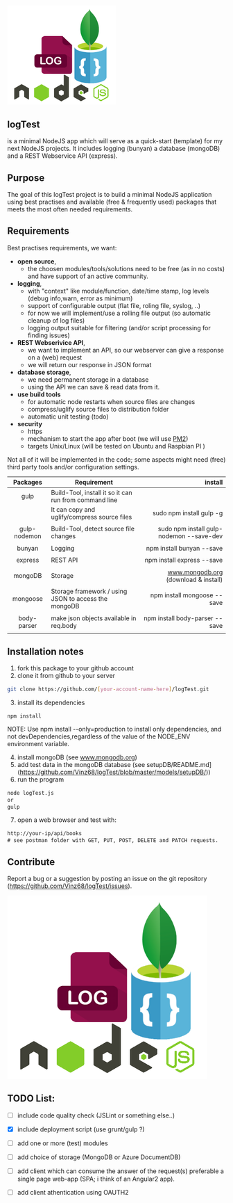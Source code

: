 <img src="https://raw.githubusercontent.com/Vinz68/logTest/master/images/logTestImg.png" width="250"></img> 
## logTest 
is a minimal NodeJS app which will serve as a quick-start (template) for my next NodeJS projects. It includes logging (bunyan) a database (mongoDB) and a REST Webservice API (express).

## Purpose 
The goal of this logTest project is to build a minimal NodeJS application using best practises and available (free & frequently used) packages that meets the most often needed requirements.

## Requirements
Best practises requirements, we want:
- **open source**,
  - the choosen modules/tools/solutions need to be free (as in no costs) and have support of an active community.
- **logging**, 
  - with "context" like module/function, date/time stamp, log levels (debug info,warn, error as minimum)
  - support of configurable output (flat file, roling file, syslog, ..)
  - for now we will implement/use a rolling file output (so automatic cleanup of log files)
  - logging output suitable for filtering (and/or script processing for finding issues)
- **REST Webserivice API**,
  - we want to implement an API, so our webserver can give a response on a (web) request
  - we will return our response in JSON format
- **database storage**,
  - we need permanent storage in a database
  - using the API we can save & read data from it.
- **use build tools** 
  - for automatic node restarts when source files are changes
  - compress/uglify source files to distribution folder
  - automatic unit testing (todo)  
- **security**
  - https
  - mechanism to start the app after boot (we will use [PM2](http://pm2.keymetrics.io/)) 
  - targets Unix/Linux (will be tested on Ubuntu and Raspbian PI )


Not all of it will be implemented in the code; some aspects might need (free) third party tools and/or configuration settings.

| Packages        | Requirement           | install        |
|:---------------:| --------------------- | --------------:|
| gulp | Build-Tool, install it so it can run from command line |  |
|  | It can copy and uglify/compress source files | sudo npm install gulp -g ||  | to the destination/production folder |  |
|  | |  |
 | gulp-nodemon | Build-Tool, detect source file changes | sudo npm install gulp-nodemon --save-dev |
|  | |  |
| bunyan | Logging | npm install bunyan --save |
|  | |  |
| express | REST API | npm install express --save |
|  | |  |
| mongoDB | Storage | www.mongodb.org (download & install) |
|  | |  |
| mongoose | Storage framework / using JSON to access the mongoDB | npm install mongoose --save |
|  | |  |
| body-parser | make json objects available in req.body | npm install body-parser --save |
|  | |  |


## Installation notes
1. fork this package to your github account
2. clone it from github to your server 
``` bash
git clone https://github.com/[your-account-name-here]/logTest.git
```
3. install its dependencies 
```
npm install
```
NOTE: Use npm install --only=production to install only dependencies, and not devDependencies,regardless of the value of the NODE_ENV environment variable.

4. install mongoDB (see www.mongodb.org)
5. add test data in the mongoDB database (see setupDB/README.md](https://github.com/Vinz68/logTest/blob/master/models/setupDB/))
6. run the program
```
node logTest.js
or
gulp
```

7. open a web browser and test with:
```
http://your-ip/api/books
# see postman folder with GET, PUT, POST, DELETE and PATCH requests.
```


## Contribute

Report a bug or a suggestion by posting an issue on the git repository (https://github.com/Vinz68/logTest/issues).

![Alt text](images/logTestImg.png?raw=true "logTest")



 
## TODO List:
 - [ ] include code quality check (JSLint or something else..)     
 - [x] include deployment script (use grunt/gulp ?)
 - [ ] add one or more (test) modules
 - [ ] add choice of storage (MongoDB or Azure DocumentDB) 
 - [ ] add client which can consume the answer of the request(s) preferable a single page web-app (SPA; i think of an Angular2 app).
 - [ ] add client athentication using OAUTH2 



